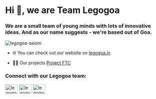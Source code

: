 <h1 align="left">Hi 👋, we are Team Legogoa</h1>
<h3 align="left">We are a small team of young minds with lots of innovative ideas. And as our name suggests - we're based out of Goa.</h3>

<p align="left"> <img src="https://komarev.com/ghpvc/?username=legogoa-axiom&label=Profile%20views&color=0e75b6&style=flat" alt="legogoa-axiom" /> </p>

- 🌐 You can check out our website on [legogoa.in](legogoa.in)

- 👨‍💻 Our projects [Project FTC](legogoa.in)

<h3 align="left">Connect with our Legogoa team:</h3>
<p align="left">
<a href="http://fb.com/legogoa" target="blank"><img align="center" src="https://raw.githubusercontent.com/rahuldkjain/github-profile-readme-generator/master/src/images/icons/Social/facebook.svg" alt="legogoa" height="30" width="40" /></a>
<a href="http://youtube.com/legogoa" target="blank"><img align="center" src="https://raw.githubusercontent.com/rahuldkjain/github-profile-readme-generator/master/src/images/icons/Social/youtube.svg" alt="legogoa" height="30" width="40" /></a>
<a href="github.com/Legogoa-Axiom/" target="blank"><img align="center" src="https://raw.githubusercontent.com/rahuldkjain/github-profile-readme-generator/master/src/images/icons/Social/github.svg" alt="legogoa" height="30" width="40" /></a>
</p>
